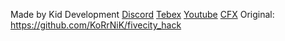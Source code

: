 Made by Kid Development
[Discord](https://discord.gg/8Z4w5UBGwK)
[Tebex](https://kid-dev.tebex.io/)
[Youtube](https://www.youtube.com/@kiddevelopment)
[CFX](https//forum.cfx.re/u/kiddd_development/activity/topics)
Original: https://github.com/KoRrNiK/fivecity_hack
